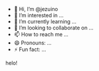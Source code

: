 - 👋 Hi, I’m @jezuino
- 👀 I’m interested in ...
- 🌱 I’m currently learning ...
- 💞️ I’m looking to collaborate on ...
- 📫 How to reach me ...
- 😄 Pronouns: ...
- ⚡ Fun fact: ...

<!---
jezuino/jezuino is a ✨ special ✨ repository because its `README.md` (this file) appears on your GitHub profile.
You can click the Preview link to take a look at your changes.
--->
helo!
